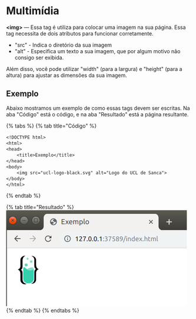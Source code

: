 # Multimídia

**&lt;img&gt;** — Essa tag é utiliza para colocar uma imagem na sua página. Essa tag necessita de dois atributos para funcionar corretamente.

* "src" - Indica o diretório da sua imagem
* "alt" - Especifica um texto a sua imagem, que por algum motivo não consigo ser exibida.

Além disso, você pode utilizar "width" \(para a largura\) e "height" \(para a altura\) para ajustar as dimensões da sua imagem.

## Exemplo

Abaixo mostramos um exemplo de como essas tags devem ser escritas. Na aba "Código" está o código, e na aba "Resultado" está a página resultante.

{% tabs %}
{% tab title="Código" %}
```markup
<!DOCTYPE html>
<html>
<head>
    <title>Exemplo</title>
</head>
<body>
    <img src="ucl-logo-black.svg" alt="Logo do UCL de Sanca">
</body>
</html>
```
{% endtab %}

{% tab title="Resultado" %}
![](../../../.gitbook/assets/img.png)
{% endtab %}
{% endtabs %}

